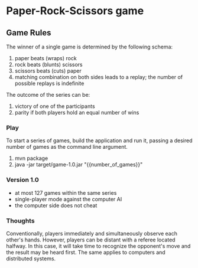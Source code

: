 # Paper-Rock-Scissors game

## Game Rules
The winner of a single game is determined by the following schema:
1. paper beats (wraps) rock
2. rock beats (blunts) scissors
3. scissors beats (cuts) paper
4. matching combination on both sides leads to a replay; the number of possible replays is indefinite

The outcome of the series can be:
1. victory of one of the participants
2. parity if both players hold an equal number of wins

### Play
To start a series of games, build the application and run it, passing a desired number of games as the command line argument.

1. mvn package
2. java -jar target/game-1.0.jar "{{number_of_games}}"

### Version 1.0
* at most 127 games within the same series
* single-player mode against the computer AI
* the computer side does not cheat

### Thoughts
Conventionally, players immediately and simultaneously observe each other's hands.
However, players can be distant with a referee located halfway.
In this case, it will take time to recognize the opponent's move and the result may be heard first.
The same applies to computers and distributed systems.

